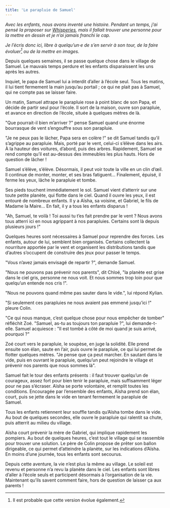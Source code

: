 ```yaml
---
title: 'Le parapluie de Samuel'
---
```


_Avec les enfants, nous avons inventé une histoire. Pendant un temps, j’ai pensé la proposer sur [Whisperies](https://www.whisperies.com/), mais il fallait trouver une personne pour la mettre en dessin et je n’ai jamais franchi le cap._

<!-- more -->

_Je l’écris donc ici, libre à quelqu’un·e de s’en servir à son tour, de la faire évoluer[^1] ou de la mettre en images._

[^1]: Il est probable que cette version évolue également.

Depuis quelques semaines, il se passe quelque chose dans le village de Samuel. Le mauvais temps perdure et les enfants disparaissent les uns après les autres. 

Inquiet, le papa de Samuel lui a interdit d’aller à l’école seul. Tous les matins, il lui tient fermement la main jusqu’au portail ; ce qui ne plait pas à Samuel, qui ne compte pas se laisser faire.

Un matin, Samuel attrape le parapluie rose à point blanc de son Papa, et décide de partir seul pour l’école. Il sort de la maison, ouvre son parapluie, et avance en direction de l’école, située à quelques mètres de là.

"Que pourrait-il bien m’arriver ?" pense Samuel quand une énorme bourrasque de vent s’engouffre sous son parapluie.

"Je ne peux pas le lâcher, Papa sera en colère !" se dit Samuel tandis qu’il s’agrippe au parapluie. Mais, porté par le vent, celui-ci s’élève dans les airs. À la hauteur des voitures, d’abord, puis des arbres. Rapidement, Samuel se rend compte qu’il est au-dessus des immeubles les plus hauts. Hors de question de lâcher !

Samuel s’élève, s’élève. Désormais, il peut voir toute la ville en un clin d’œil. Il continue de monter, monter, et ses bras fatiguent… Finalement, épuisé, il ferme les yeux, lâche le parapluie et tombe.

Ses pieds touchent immédiatement le sol. Samuel vient d’atterrir sur une toute petite planète, qui flotte dans le ciel. Quand il ouvre les yeux, il est entouré de nombreux enfants. Il y a Aïsha, sa voisine, et Gabriel, le fils de Madame la Maire… En fait, il y a tous les enfants disparus !

"Ah, Samuel, te voilà ! Toi aussi tu t’es fait prendre par le vent ? Nous avons tous atterri ici en nous agrippant à nos parapluies. Certains sont là depuis plusieurs jours !"

Quelques heures sont nécessaires à Samuel pour reprendre des forces. Les enfants, autour de lui, semblent bien organisés. Certains collectent la nourriture apportée par le vent et organisent les distributions tandis que d’autres s’occupent de construire des jeux pour passer le temps.

"Vous n’avez jamais envisagé de repartir ?", demande Samuel. 

"Nous ne pouvons pas prévenir nos parents", dit Chloé, "la planète est grise dans le ciel gris, personne ne nous voit. Et nous sommes trop loin pour que quelqu’un entende nos cris !".

"Nous ne pouvons quand même pas sauter dans le vide.", lui répond Kylian.

"Si seulement ces parapluies ne nous avaient pas emmené jusqu’ici !" pleure Colin. 

"Ce qui nous manque, c’est quelque chose pour nous empêcher de tomber" réfléchit Zoé. "Samuel, as-tu as toujours ton parapluie ?", lui demande-t-elle. Samuel acquiesce : "Il est tombé à côté de moi quand je suis arrivé, pourquoi ?"

Zoé court vers le parapluie, le soupèse, en juge la solidité. Elle prend ensuite son élan, saute en l’air, puis ouvre le parapluie, ce qui lui permet de flotter quelques mètres. "Je pense que ça peut marcher. En sautant dans le vide, puis en ouvrant le parapluie, quelqu’un peut rejoindre le village et prévenir nos parents que nous sommes là".

Samuel fait le tour des enfants présents : il faut trouver quelqu’un de courageux, assez fort pour bien tenir le parapluie, mais suffisamment léger pour ne pas s’écraser. Aïsha se porte volontaire, et remplit toutes les conditions. Encouragée par l’ensemble des enfants, Aïsha prend son élan, court, puis se jette dans le vide en tenant fermement le parapluie de Samuel.

Tous les enfants retiennent leur souffle tandis qu’Aïsha tombe dans le vide. Au bout de quelques secondes, elle ouvre le parapluie qui ralentit sa chute, puis atterrit au milieu du village.

Aïsha court prévenir la mère de Gabriel, qui implique rapidement les pompiers. Au bout de quelques heures, c’est tout le village qui se rassemble pour trouver une solution. Le père de Colin propose de prêter son ballon dirigeable, ce qui permet d’atteindre la planète, sur les indications d’Aïsha. En moins d’une journée, tous les enfants sont secourus.

Depuis cette aventure, la vie n’est plus la même au village. Le soleil est revenu et personne n’a revu la planète dans le ciel. Les enfants sont libres d’aller à l’école seuls et participent désormais à l’organisation de la vie. Maintenant qu’ils savent comment faire, hors de question de laisser ça aux parents !
